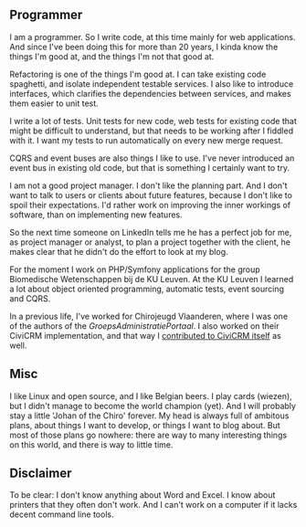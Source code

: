 <!--
.. title: About me
.. slug: over-mijzelf
.. date: 2018-08-29 17:08:13 UTC+02:00
.. tags: johanv
.. link:
.. description:
.. type: text
-->

## Programmer

I am a programmer. So I write code, at this time mainly for web applications. And since I've been doing this for more than 20 years, I kinda know the things I'm good at, and the things I'm not that good at.

Refactoring is one of the things I'm good at. I can take existing code spaghetti, and isolate independent testable services. I also like to introduce interfaces, which clarifies the dependencies between services, and makes them easier to unit test.

I write a lot of tests. Unit tests for new code, web tests for existing code that might be difficult to understand, but that needs to be working after I fiddled with it. I want my tests to run automatically on every new merge request.

CQRS and event buses are also things I like to use. I've never introduced an event bus in existing old code, but that is something I certainly want to try.

I am not a good project manager. I don't like the planning part. And I don't want to talk to users or clients about future features, because I don't like to spoil their expectations. I'd rather work on improving the inner workings of software, than on implementing new features.

So the next time someone on LinkedIn tells me he has a perfect job for me, as project manager or analyst, to plan a project together with the client, he makes clear that he didn't do the effort to look at my blog.

For the moment I work on PHP/Symfony applications for the group Biomedische Wetenschappen bij de KU Leuven. At the KU Leuven I learned a lot about object oriented programming, automatic tests, event sourcing and CQRS.

In a previous life, I've worked for Chirojeugd Vlaanderen, where I was one of the authors of the *GroepsAdministratiePortaal*. I also worked on their CiviCRM implementation, and that way I [contributed to CiviCRM itself](https://civicrm.org/blog/eileen/an-alternative-to-incontinent-cats) as well.

## Misc

I like Linux and open source, and I like Belgian beers. I play cards (wiezen), but I didn't manage to become the world champion (yet). And I will probably stay a little 'Johan of the Chiro' forever. My head is always full of ambitous plans, about things I want to develop, or things I want to blog about. But most of those plans go nowhere: there are way to many interesting things on this world, and there is way to little time.

## Disclaimer

To be clear: I don't know anything about Word and Excel. I know about printers that they often don't work. And I can't work on a computer if it lacks decent command line tools.

